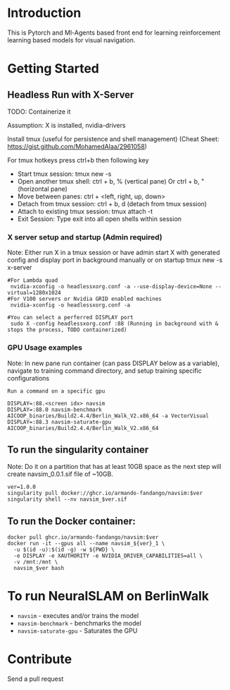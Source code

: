 # Introduction 
This is Pytorch and Ml-Agents based front end for learning reinforcement learning based models for visual navigation.

# Getting Started

## Headless Run with X-Server 
TODO: Containerize it

Assumption: X is installed, nvidia-drivers

Install tmux (useful for persistence and shell management) (Cheat Sheet: https://gist.github.com/MohamedAlaa/2961058)  

For tmux hotkeys press ctrl+b then following key  

* Start tmux session: tmux new -s <session name>
* Open another tmux shell: ctrl + b, % (vertical pane) Or ctrl + b, " (horizontal pane)
* Move between panes: ctrl + <left, right, up, down>
* Detach from tmux session: ctrl + b, d  (detach from tmux session)
* Attach to existing tmux session: tmux attach -t <session name>
* Exit Session: Type exit into all open shells within session


### X server setup and startup (Admin required)
Note: Either run X in a tmux session or have admin start X with generated config and display port in background manually or on startup
 tmux new -s x-server
```
#For Lambda quad
 nvidia-xconfig -o headlessxorg.conf -a --use-display-device=None --virtual=1280x1024
#For V100 servers or Nvidia GRID enabled machines
 nvidia-xconfig -o headlessxorg.conf -a 

#You can select a perferred DISPLAY port
 sudo X -config headlessxorg.conf :88 (Running in background with & stops the process, TODO containerized)
```

### GPU Usage examples
Note: In new pane run container (can pass DISPLAY below as a variable), navigate to training command directory, and setup training specific configurations
```
Run a command on a specific gpu

DISPLAY=:88.<screen idx> navsim 
DISPLAY=:88.0 navsim-benchmark AICOOP_binaries/Build2.4.4/Berlin_Walk_V2.x86_64 -a VectorVisual
DISPLAY=:88.3 navsim-saturate-gpu AICOOP_binaries/Build2.4.4/Berlin_Walk_V2.x86_64  
```


## To run the singularity container
Note: Do it on a partition that has at least 10GB space as the next step will create navsim_0.0.1.sif file of ~10GB.

```
ver=1.0.0
singularity pull docker://ghcr.io/armando-fandango/navsim:$ver
singularity shell --nv navsim_$ver.sif
```

## To run the Docker container:

```
docker pull ghcr.io/armando-fandango/navsim:$ver
docker run -it --gpus all --name navsim_${ver}_1 \
  -u $(id -u):$(id -g) -w ${PWD} \
  -e DISPLAY -e XAUTHORITY -e NVIDIA_DRIVER_CAPABILITIES=all \
  -v /mnt:/mnt \ 
  navsim_$ver bash
```
# To run NeuralSLAM on BerlinWalk
* `navsim` - executes and/or trains the model
* `navsim-benchmark` - benchmarks the model
* `navsim-saturate-gpu` - Saturates the GPU

# Contribute

Send a pull request
